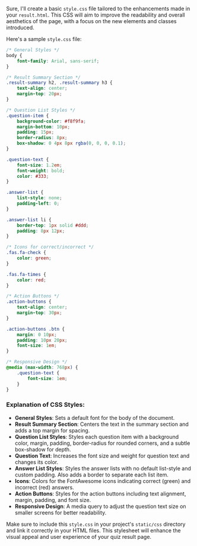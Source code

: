 Sure, I'll create a basic `style.css` file tailored to the enhancements made in your `result.html`. This CSS will aim to improve the readability and overall aesthetics of the page, with a focus on the new elements and classes introduced.

Here's a sample `style.css` file:

```css
/* General Styles */
body {
    font-family: Arial, sans-serif;
}

/* Result Summary Section */
.result-summary h2, .result-summary h3 {
    text-align: center;
    margin-top: 20px;
}

/* Question List Styles */
.question-item {
    background-color: #f8f9fa;
    margin-bottom: 10px;
    padding: 15px;
    border-radius: 8px;
    box-shadow: 0 4px 8px rgba(0, 0, 0, 0.1);
}

.question-text {
    font-size: 1.2em;
    font-weight: bold;
    color: #333;
}

.answer-list {
    list-style: none;
    padding-left: 0;
}

.answer-list li {
    border-top: 1px solid #ddd;
    padding: 8px 12px;
}

/* Icons for correct/incorrect */
.fas.fa-check {
    color: green;
}

.fas.fa-times {
    color: red;
}

/* Action Buttons */
.action-buttons {
    text-align: center;
    margin-top: 30px;
}

.action-buttons .btn {
    margin: 0 10px;
    padding: 10px 20px;
    font-size: 1em;
}

/* Responsive Design */
@media (max-width: 768px) {
    .question-text {
        font-size: 1em;
    }
}
```

### Explanation of CSS Styles:

- **General Styles**: Sets a default font for the body of the document.
- **Result Summary Section**: Centers the text in the summary section and adds a top margin for spacing.
- **Question List Styles**: Styles each question item with a background color, margin, padding, border-radius for rounded corners, and a subtle box-shadow for depth.
- **Question Text**: Increases the font size and weight for question text and changes its color.
- **Answer List Styles**: Styles the answer lists with no default list-style and custom padding. Also adds a border to separate each list item.
- **Icons**: Colors for the FontAwesome icons indicating correct (green) and incorrect (red) answers.
- **Action Buttons**: Styles for the action buttons including text alignment, margin, padding, and font size.
- **Responsive Design**: A media query to adjust the question text size on smaller screens for better readability.

Make sure to include this `style.css` in your project's `static/css` directory and link it correctly in your HTML files. This stylesheet will enhance the visual appeal and user experience of your quiz result page.